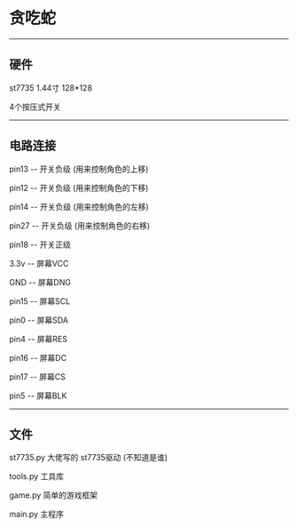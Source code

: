 # 贪吃蛇

---

## 硬件

st7735 1.44寸 128*128

4个按压式开关

---

## 电路连接

pin13 -- 开关负级 (用来控制角色的上移)

pin12 -- 开关负级 (用来控制角色的下移)

pin14 -- 开关负级 (用来控制角色的左移)

pin27 -- 开关负级 (用来控制角色的右移)

pin18 -- 开关正级

3.3v -- 屏幕VCC

GND -- 屏幕DNG

pin15 -- 屏幕SCL

pin0 -- 屏幕SDA

pin4 -- 屏幕RES

pin16 -- 屏幕DC

pin17 -- 屏幕CS

pin5 -- 屏幕BLK

---

## 文件

st7735.py    大佬写的 st7735驱动 (不知道是谁)

tools.py	工具库

game.py	简单的游戏框架

main.py	主程序